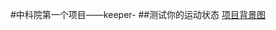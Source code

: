 #中科院第一个项目——keeper-
##测试你的运动状态
[项目背景图](https://github.com/crystal1114/keeper-/blob/master/app/src/main/res/mipmap-hdpi/aa.png)
